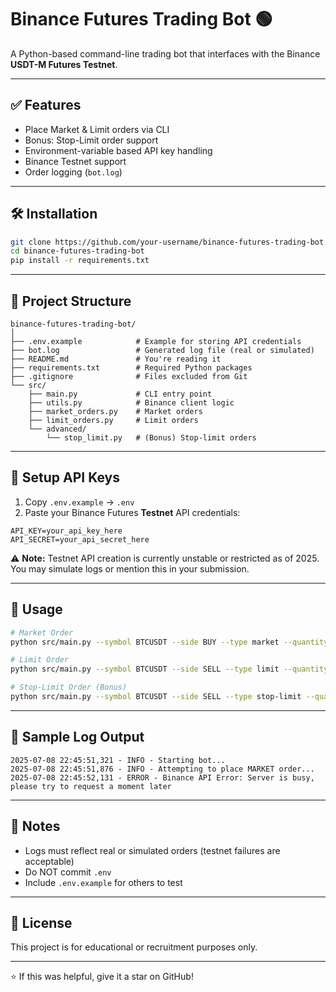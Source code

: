 # Binance Futures Trading Bot 🟢

A Python-based command-line trading bot that interfaces with the Binance **USDT-M Futures Testnet**.

---

## ✅ Features

- Place Market & Limit orders via CLI
- Bonus: Stop-Limit order support
- Environment-variable based API key handling
- Binance Testnet support
- Order logging (`bot.log`)

---

## 🛠 Installation

```bash
git clone https://github.com/your-username/binance-futures-trading-bot.git
cd binance-futures-trading-bot
pip install -r requirements.txt
```

---

## 📁 Project Structure

```
binance-futures-trading-bot/
│
├── .env.example            # Example for storing API credentials
├── bot.log                 # Generated log file (real or simulated)
├── README.md               # You're reading it
├── requirements.txt        # Required Python packages
├── .gitignore              # Files excluded from Git
└── src/
    ├── main.py             # CLI entry point
    ├── utils.py            # Binance client logic
    ├── market_orders.py    # Market orders
    ├── limit_orders.py     # Limit orders
    └── advanced/
        └── stop_limit.py   # (Bonus) Stop-limit orders
```

---

## 🔐 Setup API Keys

1. Copy `.env.example` → `.env`
2. Paste your Binance Futures **Testnet** API credentials:

```
API_KEY=your_api_key_here
API_SECRET=your_api_secret_here
```

⚠️ **Note:** Testnet API creation is currently unstable or restricted as of 2025. You may simulate logs or mention this in your submission.

---

## 🚀 Usage

```bash
# Market Order
python src/main.py --symbol BTCUSDT --side BUY --type market --quantity 0.01

# Limit Order
python src/main.py --symbol BTCUSDT --side SELL --type limit --quantity 0.01 --price 108000

# Stop-Limit Order (Bonus)
python src/main.py --symbol BTCUSDT --side SELL --type stop-limit --quantity 0.01 --stop_price 107000 --price 106800
```

---

## 📝 Sample Log Output

```
2025-07-08 22:45:51,321 - INFO - Starting bot...
2025-07-08 22:45:51,876 - INFO - Attempting to place MARKET order...
2025-07-08 22:45:52,131 - ERROR - Binance API Error: Server is busy, please try to request a moment later
```

---

## 🧠 Notes

- Logs must reflect real or simulated orders (testnet failures are acceptable)
- Do NOT commit `.env`
- Include `.env.example` for others to test

---

## 📘 License

This project is for educational or recruitment purposes only.

---

⭐ If this was helpful, give it a star on GitHub!
